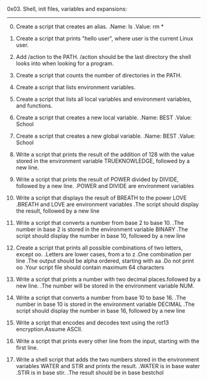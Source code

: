 0x03. Shell, init files, variables and expansions:
_______________________________________________________

0. Create a script that creates an alias.
 .Name: ls
 .Value: rm *

1. Create a script that prints "hello user", where user is the current Linux user.

2. Add /action to the PATH. /action should be the last directory the shell looks into when looking for a program.

3. Create a script that counts the number of directories in the PATH.

4. Create a script that lists environment variables.

5. Create a script that lists all local variables and environment variables, and functions.

6. Create a script that creates a new local variable.
 .Name: BEST
 .Value: School

7. Create a script that creates a new global variable.
 .Name: BEST
 .Value: School

8. Write a script that prints the result of the addition of 128 with the value stored in the environment variable TRUEKNOWLEDGE, followed by a new line.

9. Write a script that prints the result of POWER divided by DIVIDE, followed by a new line.
 .POWER and DIVIDE are environment variables

10. Write a script that displays the result of BREATH to the power LOVE
 .BREATH and LOVE are environment variables
 .The script should display the result, followed by a new line

11. Write a script that converts a number from base 2 to base 10.
 .The number in base 2 is stored in the environment variable BINARY
 .The script should display the number in base 10, followed by a new line

12. Create a script that prints all possible combinations of two letters, except oo.
 .Letters are lower cases, from a to z
 .One combination per line
 .The output should be alpha ordered, starting with aa
 .Do not print oo
 .Your script file should contain maximum 64 characters

13. Write a script that prints a number with two decimal places.followed by a new line.
 .The number will be stored in the environment variable NUM.

100. Write a script that converts a number from base 10 to base 16.
 .The number in base 10 is stored in the environment variable DECIMAL
 .The script should display the number in base 16, followed by a new line

101. Write a script that encodes and decodes text using the rot13 encryption.Assume ASCII.

102. Write a script that prints every other line from the input, starting with the first line.

103. Write a shell script that adds the two numbers stored in the environment variables WATER and STIR and prints the result.
 .WATER is in base water
 .STIR is in base stir.
 .The result should be in base bestchol
